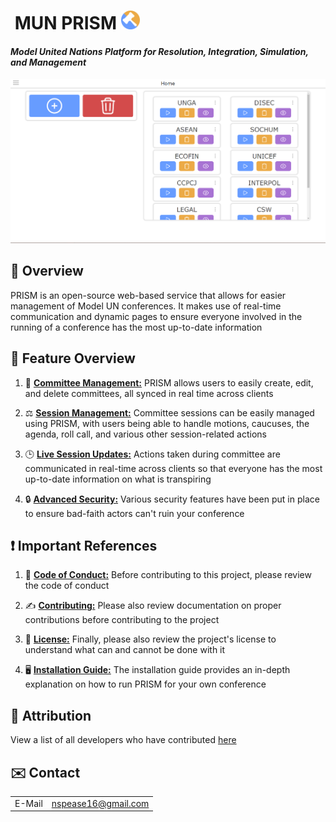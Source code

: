 # **‎ MUN PRISM** [<img src="./src/public/img/MUN_PRISM.png" width="30"/>](./src/public/img/MUN_PRISM.png)
#### ***Model United Nations Platform for Resolution, Integration, Simulation, and Management***
![PRISM Home Page](./docs/images/PRIMS_Home.png)

## 👀 **Overview**
PRISM is an open-source web-based service that allows for easier management of Model UN conferences. It makes use of real-time communication and dynamic pages to ensure everyone involved in the running of a conference has the most up-to-date information

## 🌟 **Feature Overview**
1. 📝 [**Committee Management:**](./docs/user/committee_management.md) PRISM allows users to easily create, edit, and delete committees, all synced in real time across clients

2. ⚖️ [**Session Management:**](./docs/user/session_management.md) Committee sessions can be easily managed using PRISM, with users being able to handle motions, caucuses, the agenda, roll call, and various other session-related actions

3. 🕒 [**Live Session Updates:**](./docs/user/live_session_updates.md) Actions taken during committee are communicated in real-time across clients so that everyone has the most up-to-date information on what is transpiring

4. 🔒 [**Advanced Security:**](./docs/user/advanced_security.md) Various security features have been put in place to ensure bad-faith actors can't ruin your conference

## ❗ **Important References**
1. 🤝 [**Code of Conduct:**](./CODE_OF_CONDUCT.md) Before contributing to this project, please review the code of conduct

2. ✍️ [**Contributing:**](./CONTRIBUTING.md) Please also review documentation on proper contributions before contributing to the project

3. 📜 [**License:**](./LICENSE) Finally, please also review the project's license to understand what can and cannot be done with it

4. 🖥️ [**Installation Guide:**](./docs/user/installing.md) The installation guide provides an in-depth explanation on how to run PRISM for your own conference

## 👤 **Attribution**
View a list of all developers who have contributed [here](Contributors.md)

## ✉️ **Contact**
|  | |
|-------------|----------------------------------|
| E-Mail      | nspease16@gmail.com    |
